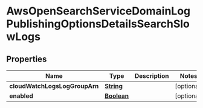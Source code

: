 

# AwsOpenSearchServiceDomainLogPublishingOptionsDetailsSearchSlowLogs


## Properties

| Name | Type | Description | Notes |
|------------ | ------------- | ------------- | -------------|
|**cloudWatchLogsLogGroupArn** | [**String**](String.md) |  |  [optional] |
|**enabled** | [**Boolean**](Boolean.md) |  |  [optional] |



